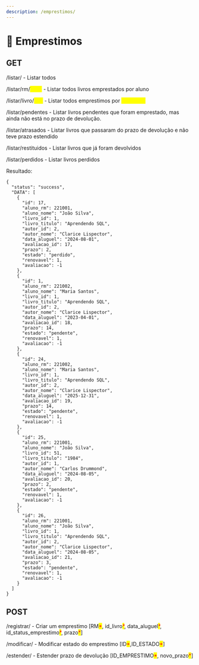 ```yaml
---
description: /emprestimos/
---
```


# 🎫 Emprestimos

## GET

/listar/ - Listar todos

/listar/rm/<mark style="color:yellow;">\[RM]</mark> - Listar todos livros emprestados por aluno

/listar/livro/<mark style="color:yellow;">\[ID]</mark> - Listar todos emprestimos por <mark style="color:yellow;">id do livro</mark>

/listar/pendentes - Listar livros pendentes que foram emprestado, mas ainda não está no prazo de devolução.

/listar/atrasados - Listar livros que passaram do prazo de devolução e não teve prazo estendido

/listar/restituidos - Listar livros que já foram devolvidos

/listar/perdidos - Listar livros perdidos

Resultado:

```
{
  "status": "success",
  "DATA": [
    {
      "id": 17,
      "aluno_rm": 221001,
      "aluno_nome": "João Silva",
      "livro_id": 1,
      "livro_titulo": "Aprendendo SQL",
      "autor_id": 2,
      "autor_nome": "Clarice Lispector",
      "data_aluguel": "2024-08-01",
      "avaliacao_id": 17,
      "prazo": 2,
      "estado": "perdido",
      "renovavel": 1,
      "avaliacao": -1
    },
    {
      "id": 1,
      "aluno_rm": 221002,
      "aluno_nome": "Maria Santos",
      "livro_id": 1,
      "livro_titulo": "Aprendendo SQL",
      "autor_id": 2,
      "autor_nome": "Clarice Lispector",
      "data_aluguel": "2023-04-01",
      "avaliacao_id": 18,
      "prazo": 14,
      "estado": "pendente",
      "renovavel": 1,
      "avaliacao": -1
    },
    {
      "id": 24,
      "aluno_rm": 221002,
      "aluno_nome": "Maria Santos",
      "livro_id": 1,
      "livro_titulo": "Aprendendo SQL",
      "autor_id": 2,
      "autor_nome": "Clarice Lispector",
      "data_aluguel": "2025-12-31",
      "avaliacao_id": 19,
      "prazo": 14,
      "estado": "pendente",
      "renovavel": 1,
      "avaliacao": -1
    },
    {
      "id": 25,
      "aluno_rm": 221001,
      "aluno_nome": "João Silva",
      "livro_id": 51,
      "livro_titulo": "1984",
      "autor_id": 1,
      "autor_nome": "Carlos Drummond",
      "data_aluguel": "2024-08-05",
      "avaliacao_id": 20,
      "prazo": 2,
      "estado": "pendente",
      "renovavel": 1,
      "avaliacao": -1
    },
    {
      "id": 26,
      "aluno_rm": 221001,
      "aluno_nome": "João Silva",
      "livro_id": 1,
      "livro_titulo": "Aprendendo SQL",
      "autor_id": 2,
      "autor_nome": "Clarice Lispector",
      "data_aluguel": "2024-08-05",
      "avaliacao_id": 21,
      "prazo": 3,
      "estado": "pendente",
      "renovavel": 1,
      "avaliacao": -1
    }
  ]
}
```

## POST

/registrar/ - Criar um emprestimo \[RM<mark style="color:red;">\*</mark>, id\_livro<mark style="color:red;">\*</mark>, data\_aluguel<mark style="color:red;">\*</mark>, id\_status\_emprestimo<mark style="color:red;">\*</mark>, prazo<mark style="color:red;">\*</mark>]

/modificar/ - Modificar estado do emprestimo \[ID<mark style="color:red;">\*</mark>,ID\_ESTADO<mark style="color:red;">\*</mark>]

/estender/ - Estender prazo de devolução \[ID\_EMPRESTIMO<mark style="color:red;">\*</mark>, novo\_prazo<mark style="color:red;">\*</mark>]
